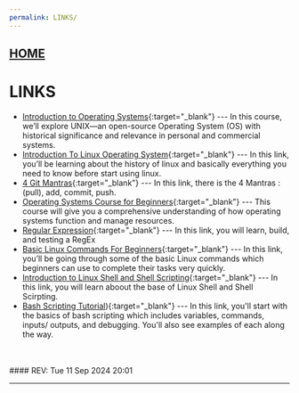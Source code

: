 ```yaml
---
permalink: LINKS/
---
```


## [HOME](../)

# LINKS


* [Introduction to Operating Systems](https://learn.saylor.org/course/view.php?id=94&sectionid=967){:target="_blank"} ---
  In this course, we’ll explore UNIX—an open-source Operating System (OS) with historical significance and relevance in personal and commercial systems.
* [Introduction To Linux Operating System](https://www.geeksforgeeks.org/introduction-to-linux-operating-system/){:target="_blank"} ---
  In this link, you’ll be learning about the history of linux and basically everything you need to know before start using linux.
* [4 Git Mantras](https://doit.vlsm.org/047.html){:target="_blank"} ---
  In this link, there is the 4 Mantras : (pull), add, commit, push.
* [Operating Systems Course for Beginners](https://www.youtube.com/watch?v=yK1uBHPdp30){:target="_blank"} ---
  This course will give you a comprehensive understanding of how operating systems function and manage resources.
* [Regular Expression](https://regexr.com/){:target="_blank"} ---
  In this link, you will learn, build, and testing a RegEx
* [Basic Linux Commands For Beginners](https://www.geeksforgeeks.org/basic-linux-commands/){:target="_blank"} ---
  In this link, you’ll be going through some of the basic Linux commands which beginners can use to complete their tasks very quickly.
* [Introduction to Linux Shell and Shell Scripting](https://www.geeksforgeeks.org/introduction-linux-shell-shell-scripting/){:target="_blank"} ---
  In this link, you will learn aboout the base of Linux Shell and Shell Scirpting.
* [Bash Scripting Tutorial](https://www.freecodecamp.org/news/bash-scripting-tutorial-linux-shell-script-and-command-line-for-beginners/)){:target="_blank"} ---
  In this link, you'll start with the basics of bash scripting which includes variables, commands, inputs/ outputs, and debugging. You'll also see examples of each along the way.

<br>
<br>
#### REV: Tue 11 Sep 2024 20:01
<hr>
